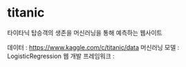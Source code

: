 # titanic
타이타닉 탑승객의 생존을 머신러닝을 통해 예측하는 웹사이트

데이터 : https://www.kaggle.com/c/titanic/data
머신러닝 모델 : LogisticRegression
웹 개발 프레임워크 : 
